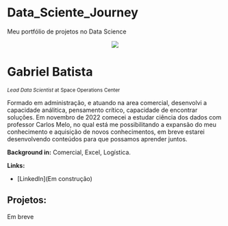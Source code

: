 # Data_Sciente_Journey
Meu portfólio de projetos no Data Science

<p align="center">
  <img src="https://raw.githubusercontent.com/carlosfab/template_portfolio/master/banner.png" >
</p>

# Gabriel Batista
<sub>*Lead Data Scientist* at Space Operations Center</sub>

Formado em administração, e atuando na area comercial, desenvolvi a capacidade análitica, pensamento crítico, capacidade de encontrar soluções. Em novembro de 2022 comecei a estudar ciência dos dados com professor Carlos Melo, no qual está me possibilitando a expansão do meu conhecimento e aquisição de novos conhecimentos, em breve estarei desenvolvendo conteúdos para que possamos aprender juntos.

**Background in:** Comercial, Excel, Logística.

**Links:**
* [LinkedIn](Em construção)



## Projetos:
Em breve
